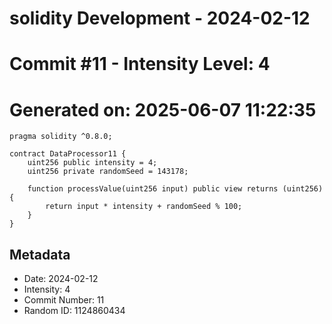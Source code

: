 ﻿# solidity Development - 2024-02-12
# Commit #11 - Intensity Level: 4
# Generated on: 2025-06-07 11:22:35
```solidity
pragma solidity ^0.8.0;

contract DataProcessor11 {
    uint256 public intensity = 4;
    uint256 private randomSeed = 143178;

    function processValue(uint256 input) public view returns (uint256) {
        return input * intensity + randomSeed % 100;
    }
}
```
## Metadata
- Date: 2024-02-12
- Intensity: 4
- Commit Number: 11
- Random ID: 1124860434
